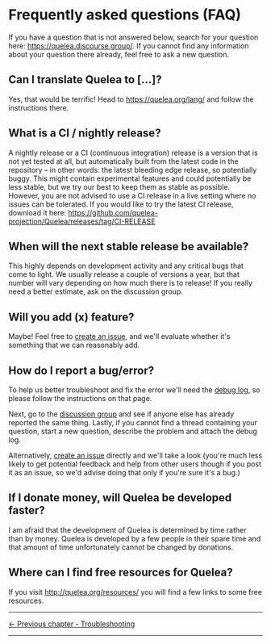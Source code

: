 # Frequently asked questions (FAQ)

If you have a question that is not answered below, search for your
question here: <https://quelea.discourse.group/>.
If you cannot find any information about your question there already,
feel free to ask a new question.

## Can I translate Quelea to \[...\]?

Yes, that would be terrific\! Head to <https://quelea.org/lang/> and
follow the instructions there.

## What is a CI / nightly release?

A nightly release or a CI (continuous integration) release is a version
that is not yet tested at all, but automatically built from the latest
code in the repository – in other words: the latest bleeding edge
release, so potentially buggy. This might contain experimental features
and could potentially be less stable, but we try our best to keep them
as stable as possible. However, you are not advised to use a CI release
in a live setting where no issues can be tolerated. If you would like to
try the latest CI release, download it here:
<https://github.com/quelea-projection/Quelea/releases/tag/CI-RELEASE>

## When will the next stable release be available?

This highly depends on development activity and any critical bugs that
come to light. We usually release a couple of versions a year, but that
number will vary depending on how much there is to release\! If you
really need a better estimate, ask on the discussion group.

## Will you add (x) feature?

Maybe! Feel free to [create an issue](https://github.com/quelea-projection/Quelea/issues), 
and we'll evaluate whether it's something that we can reasonably add.

## How do I report a bug/error?

To help us better troubleshoot and fix the error we'll need the
[debug log](/Debug_log), so please follow the instructions on that page.

Next, go to the [discussion group](https://quelea.discourse.group) 
and see if anyone else has already reported the same thing. 
Lastly, if you cannot find a thread containing your question, 
start a new question, describe the problem and attach the debug log.

Alternatively, [create an issue](https://github.com/quelea-projection/Quelea/issues) 
directly and we'll take a look (you're much less likely to get potential 
feedback and help from other users though if you post it as an issue, 
so we'd advise doing that only if you're sure it's a bug.)

## If I donate money, will Quelea be developed faster?

I am afraid that the development of Quelea is determined by time rather
than by money. Quelea is developed by a few people in their spare time
and that amount of time unfortunately cannot be changed by donations.

## Where can I find free resources for Quelea?

If you visit <http://quelea.org/resources/> you will find a few links to
some free resources.

-----



[← Previous chapter - Troubleshooting](Troubleshooting "Troubleshooting")

---
